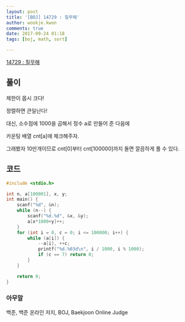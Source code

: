 ```yaml
---
layout: post
title: '[BOJ] 14729 : 칠무해'
author: wookje.kwon
comments: true
date: 2017-09-24 01:18
tags: [boj, math, sort]

---
```


[14729 : 칠무해](https://www.acmicpc.net/problem/14729)

## 풀이

제한이 몹시 크다!

정렬하면 큰일난다!

대신, 소수점에 1000을 곱해서 정수 a로 만들어 준 다음에

카운팅 배열 cnt[a]에 체크해주자.

그래봤자 10만개이므로 cnt[0]부터 cnt[100000]까지 돌면 깔끔하게 풀 수 있다.

## 코드

```cpp
#include <stdio.h>

int n, a[100001], x, y;
int main() {
	scanf("%d", &n);
	while (n--) {
		scanf("%d.%d", &x, &y);
		a[x*1000+y]++;
	}
	for (int i = 0, c = 0; i <= 100000; i++) {
		while (a[i]) {
			--a[i], ++c;
			printf("%d.%03d\n", i / 1000, i % 1000);
			if (c == 7) return 0;
		}
	}

	return 0;
}
```

### 아무말  
백준, 백준 온라인 저지, BOJ, Baekjoon Online Judge